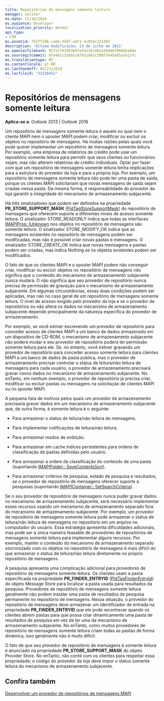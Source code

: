 ```yaml
---
title: Repositórios de mensagens somente leitura
manager: soliver
ms.date: 11/16/2014
ms.audience: Developer
localization_priority: Normal
api_type:
- COM
ms.assetid: 752ff2d6-ca64-4507-adf1-4c054c321203
description: 'Última modificação: 23 de julho de 2011'
ms.openlocfilehash: 957a7f92963b97e5421bc801a3b046f098d6a08e
ms.sourcegitcommit: 8fe462c32b91c87911942c188f3445e85a54137c
ms.translationtype: MT
ms.contentlocale: pt-BR
ms.lasthandoff: 04/23/2019
ms.locfileid: "32328452"
---
```

# <a name="read-only-message-stores"></a>Repositórios de mensagens somente leitura

  
  
**Aplica-se a**: Outlook 2013 | Outlook 2016 
  
Um repositório de mensagens somente leitura é aquele no qual nem o cliente MAPI nem o spooler MAPI podem criar, modificar ou excluir os objetos no repositório de mensagens. Há muitas razões pelas quais você pode querer implementar um repositório de mensagens somente leitura. Por exemplo, uma empresa de relatórios de crédito pode usar um repositório somente leitura para permitir que seus clientes ou funcionários vejam, mas não alterem relatórios de crédito individuais. Optar por fazer com que um repositório de mensagens somente leitura tenha implicações para a estrutura do provedor da loja e para a própria loja. Por exemplo, um repositório de mensagens somente leitura não pode ter uma pasta de saída, porque os clientes MAPI solicitariam que novas mensagens de saída sejam criadas nessa pasta. Da mesma forma, é responsabilidade do provedor da loja garantir a integridade do mecanismo de armazenamento subjacente.
  
Há três sinalizadores que podem ser definidos na propriedade **PR_STORE_SUPPORT_MASK** ([PidTagStoreSupportMask](pidtagstoresupportmask-canonical-property.md)) do repositório de mensagens que oferecem suporte a diferentes níveis de acesso somente leitura. O sinalizador STORE_READONLY indica que todas as interfaces [IMAPIProp: IUnknown](imapipropiunknown.md) nos objetos no repositório de mensagens são somente leitura. O sinalizador STORE_MODIFY_OK indica que as mensagens existentes no repositório de mensagens podem ser modificadas, mas não é possível criar novas pastas e mensagens. O sinalizador STORE_CREATE_OK indica que novas mensagens e pastas podem ser criadas, mas indica Nothing se os objetos existentes podem ser modificados. 
  
O fato de que os clientes MAPI e o spooler MAPI podem não conseguir criar, modificar ou excluir objetos no repositório de mensagens não significa que o conteúdo do mecanismo de armazenamento subjacente nunca mudará. O não significa que seu provedor de repositório nunca precisa de permissão de gravação para o mecanismo de armazenamento subjacente. Em algumas circunstâncias, essas duas condições podem ser aplicadas, mas não no caso geral de um repositório de mensagens somente leitura. O nível de acesso exigido pelo provedor da loja e se o provedor de repositórios ou não altera os dados no mecanismo de armazenamento subjacente depende principalmente da natureza específica do provedor de armazenamento.
  
Por exemplo, se você estiver escrevendo um provedor de repositório para conceder acesso de clientes MAPI a um banco de dados armazenado em um dispositivo de CD-ROM, o mecanismo de armazenamento subjacente não poderá mudar e seu provedor de repositório poderá ter permissão somente leitura para ele. Se, no entanto, você estiver gravando um provedor de repositório para conceder acesso somente leitura para clientes MAPI a um banco de dados de pasta pública, mas o provedor de armazenamento precisar controlar o status de leitura/não leitura de mensagens para cada usuário, o provedor de armazenamento precisará gravar novos dados no mecanismo de armazenamento subjacente. No enTanto, em nenhum exemplo, o provedor de repositório já precisa criar, modificar ou excluir pastas ou mensagens na solicitação de clientes MAPI ou no spooler MAPI.
  
A pequena lista de motivos pelos quais um provedor de armazenamento precisaria gravar dados em um mecanismo de armazenamento subjacente que, de outra forma, é somente leitura é o seguinte:
  
- Para armazenar o status de leitura/não leitura de mensagens.
    
- Para implementar notificações de leitura/não leitura. 
    
- Para armazenar modos de exibição.
    
- Para armazenar em cache índices persistentes para ordens de classificação de pastas definidas pelo usuário.
    
- Para armazenar a ordem de classificação do conteúdo de uma pasta (suportando [IMAPIFolder:: SaveContentsSort](imapifolder-savecontentssort.md)).
    
- Para armazenar critérios de pesquisa, estado de pesquisa e resultados, se o provedor de repositório de mensagens oferecer suporte a pesquisas (suportando [IMAPIContainer:: SetSearchCriteria](imapicontainer-setsearchcriteria.md)).
    
Se o seu provedor de repositório de mensagens nunca puder gravar dados no mecanismo de armazenamento subjacente, será necessário implementar esses recursos usando um mecanismo de armazenamento separado fora do mecanismo de armazenamento subjacente. Por exemplo, um provedor de repositório de mensagens somente leitura pode armazenar o status de leitura/não leitura de mensagens no repositório em um arquivo no computador do usuário. Essa estratégia apresenta dificuldades adicionais, mas pode ser a única maneira feasable de provedores de repositórios de mensagens somente leitura para implementar alguns recursos. Por exemplo, manter o conteúdo do mecanismo de armazenamento separado sincronizado com os objetos no repositório de mensagens é mais difícil do que armazenar o status de leitura/não leitura diretamente no próprio repositório de mensagens.
  
A pesquisa apresenta uma complicação adicional para provedores de repositório de mensagens somente leitura. Os clientes usam a pasta especificada na propriedade **PR_FINDER_ENTRYID** ([PidTagFinderEntryId](pidtagfinderentryid-canonical-property.md)) do objeto Message Store para localizar a pasta usada para resultados da pesquisa. Provedores de repositório de mensagens somente leitura geralmente não podem instalar uma pasta de resultados de pesquisa permanente no repositório de mensagens. Nessa situação, o provedor do repositório de mensagens deve armazenar um identificador de entrada na propriedade **PR_FINDER_ENTRYID** que ele pode reconhecer quando os clientes abrem pastas para que possa criar dinamicamente uma pasta de resultados de pesquisa em vez de ler uma da mecanismo de armazenamento subjacente. No enTanto, como muitos provedores de repositório de mensagens somente leitura criam todas as pastas de forma dinâmica, isso geralmente não é muito difícil. 
  
O fato de que seu provedor de repositório de mensagens é somente leitura é anunciado na propriedade **PR_STORE_SUPPORT_MASK** do objeto Provider Store. No enTanto, não conte com os clientes para respeitar essa propriedade; o código do provedor da loja deve impor o status somente leitura do mecanismo de armazenamento subjacente. 
  
## <a name="see-also"></a>Confira também



[Desenvolver um provedor de repositórios de mensagens MAPI](developing-a-mapi-message-store-provider.md)

